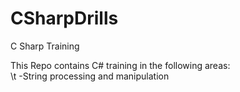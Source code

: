 # CSharpDrills
C Sharp Training

This Repo contains C# training in the following areas:\
 \t -String processing and manipulation 
